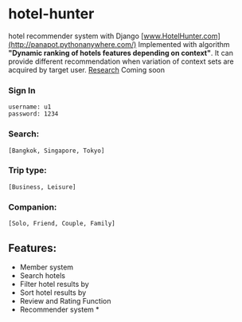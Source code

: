 # hotel-hunter
hotel recommender system with Django
[www.HotelHunter.com](http://panapot.pythonanywhere.com/)
Implemented with algorithm __"Dynamic ranking of hotels features depending on context"__.
It can provide different recommendation when variation of context sets are acquired by target user.
[Research](http://panapot.pythonanywhere.com/) Coming soon

### Sign In
	username: u1
	password: 1234
### Search:
	[Bangkok, Singapore, Tokyo]
### Trip type:
	[Business, Leisure]
### Companion:
	[Solo, Friend, Couple, Family]
	
## Features:
* Member system
* Search hotels
* Filter hotel results by
* Sort hotel results by
* Review and Rating Function
* Recommender system *
